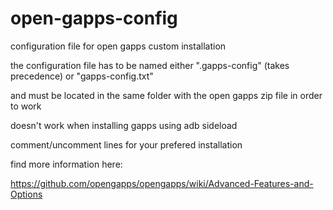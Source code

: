 # open-gapps-config
configuration file for open gapps custom installation


the configuration file has to be named either ".gapps-config" (takes precedence) or "gapps-config.txt"

and must be located in the same folder with the open gapps zip file in order to work


doesn't work when installing gapps using adb sideload


comment/uncomment lines for your prefered installation


find more information here:

https://github.com/opengapps/opengapps/wiki/Advanced-Features-and-Options
